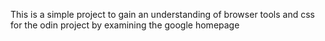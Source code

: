 This is a simple project to gain an understanding of browser tools and css for the odin project by examining the google homepage